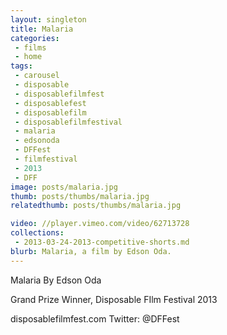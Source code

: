 ```yaml
---
layout: singleton
title: Malaria
categories:
 - films
 - home
tags:
 - carousel
 - disposable
 - disposablefilmfest
 - disposablefest
 - disposablefilm
 - disposablefilmfestival
 - malaria
 - edsonoda
 - DFFest
 - filmfestival
 - 2013
 - DFF
image: posts/malaria.jpg
thumb: posts/thumbs/malaria.jpg
relatedthumb: posts/thumbs/malaria.jpg

video: //player.vimeo.com/video/62713728
collections:
 - 2013-03-24-2013-competitive-shorts.md
blurb: Malaria, a film by Edson Oda.
---
```


Malaria
By Edson Oda

Grand Prize Winner, Disposable FIlm Festival 2013

disposablefilmfest.com
Twitter: @DFFest
